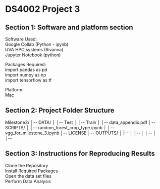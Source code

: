# DS4002 Project 3

## Section 1: Software and platform section
Software Used: <br>
Google Collab (Python - ipynb) <br>
UVA HPC systems (Rivanna)  <br>
Jupyter Notebook (python)  <br>

Packages Required:<br>
import pandas as pd<br>
import numpy as np<br>
import tensorflow as tf<br>

Platform:<br>
Mac 

## Section 2: Project Folder Structure<br>
Milestone3/
│-- DATA/
│   │-- Test
│   │-- Train
│   │-- data_appendix.pdf
│-- SCRIPTS/
│   │-- random_forest_crop_type.ipynb
│   │-- vgg_for_milestone_3.ipynb
│-- LICENSE
│-- OUTPUTS/
│   |-- 
│   │-- 
│   │-- 
│   │-- 

## Section 3: Instructions for Reproducing Results<br>
Clone the Repository<br>
Install Required Packages<br>
Open the data set files <br>
Perform Data Analysis<br>


